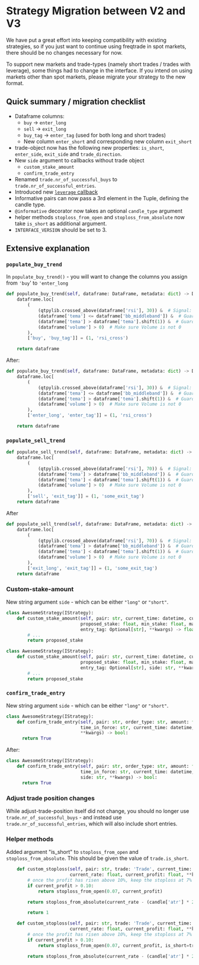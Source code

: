 # Strategy Migration between V2 and V3

We have put a great effort into keeping compatibility with existing strategies, so if you just want to continue using freqtrade in spot markets, there should be no changes necessary for now.

To support new markets and trade-types (namely short trades / trades with leverage), some things had to change in the interface.
If you intend on using markets other than spot markets, please migrate your strategy to the new format.

## Quick summary / migration checklist

* Dataframe columns:
  * `buy` -> `enter_long`
  * `sell` -> `exit_long`
  * `buy_tag` -> `enter_tag` (used for both long and short trades)
  * New column `enter_short` and corresponding new column `exit_short`
* trade-object now has the following new properties: `is_short`, `enter_side`, `exit_side` and `trade_direction`.
* New `side` argument to callbacks without trade object
  * `custom_stake_amount`
  * `confirm_trade_entry`
* Renamed `trade.nr_of_successful_buys` to `trade.nr_of_successful_entries`.
* Introduced new [`leverage` callback](strategy-callbacks.md#leverage-callback)
* Informative pairs can now pass a 3rd element in the Tuple, defining the candle type.
* `@informative` decorator now takes an optional `candle_type` argument
* helper methods `stoploss_from_open` and `stoploss_from_absolute` now take `is_short` as additional argument.
* `INTERFACE_VERSION` should be set to 3.

## Extensive explanation

### `populate_buy_trend`

In `populate_buy_trend()` - you will want to change the columns you assign from `'buy`' to `'enter_long`

```python hl_lines="9"
def populate_buy_trend(self, dataframe: DataFrame, metadata: dict) -> DataFrame:
    dataframe.loc[
        (
            (qtpylib.crossed_above(dataframe['rsi'], 30)) &  # Signal: RSI crosses above 30
            (dataframe['tema'] <= dataframe['bb_middleband']) &  # Guard
            (dataframe['tema'] > dataframe['tema'].shift(1)) &  # Guard
            (dataframe['volume'] > 0)  # Make sure Volume is not 0
        ),
        ['buy', 'buy_tag']] = (1, 'rsi_cross')

    return dataframe
```

After:

```python hl_lines="9"
def populate_buy_trend(self, dataframe: DataFrame, metadata: dict) -> DataFrame:
    dataframe.loc[
        (
            (qtpylib.crossed_above(dataframe['rsi'], 30)) &  # Signal: RSI crosses above 30
            (dataframe['tema'] <= dataframe['bb_middleband']) &  # Guard
            (dataframe['tema'] > dataframe['tema'].shift(1)) &  # Guard
            (dataframe['volume'] > 0)  # Make sure Volume is not 0
        ),
        ['enter_long', 'enter_tag']] = (1, 'rsi_cross')

    return dataframe
```

### `populate_sell_trend`

``` python hl_lines="9"
def populate_sell_trend(self, dataframe: DataFrame, metadata: dict) -> DataFrame:
    dataframe.loc[
        (
            (qtpylib.crossed_above(dataframe['rsi'], 70)) &  # Signal: RSI crosses above 70
            (dataframe['tema'] > dataframe['bb_middleband']) &  # Guard
            (dataframe['tema'] < dataframe['tema'].shift(1)) &  # Guard
            (dataframe['volume'] > 0)  # Make sure Volume is not 0
        ),
        ['sell', 'exit_tag']] = (1, 'some_exit_tag')
    return dataframe
```

After

``` python hl_lines="9"
def populate_sell_trend(self, dataframe: DataFrame, metadata: dict) -> DataFrame:
    dataframe.loc[
        (
            (qtpylib.crossed_above(dataframe['rsi'], 70)) &  # Signal: RSI crosses above 70
            (dataframe['tema'] > dataframe['bb_middleband']) &  # Guard
            (dataframe['tema'] < dataframe['tema'].shift(1)) &  # Guard
            (dataframe['volume'] > 0)  # Make sure Volume is not 0
        ),
        ['exit_long', 'exit_tag']] = (1, 'some_exit_tag')
    return dataframe
```

### Custom-stake-amount

New string argument `side` - which can be either `"long"` or `"short"`.

``` python hl_lines="4"
class AwesomeStrategy(IStrategy):
    def custom_stake_amount(self, pair: str, current_time: datetime, current_rate: float,
                            proposed_stake: float, min_stake: float, max_stake: float,
                            entry_tag: Optional[str], **kwargs) -> float:
        # ... 
        return proposed_stake
```

``` python hl_lines="4"
class AwesomeStrategy(IStrategy):
    def custom_stake_amount(self, pair: str, current_time: datetime, current_rate: float,
                            proposed_stake: float, min_stake: float, max_stake: float,
                            entry_tag: Optional[str], side: str, **kwargs) -> float:
        # ... 
        return proposed_stake
```

### `confirm_trade_entry`

New string argument `side` - which can be either `"long"` or `"short"`.

``` python hl_lines="5"
class AwesomeStrategy(IStrategy):
    def confirm_trade_entry(self, pair: str, order_type: str, amount: float, rate: float,
                            time_in_force: str, current_time: datetime, entry_tag: Optional[str], 
                            **kwargs) -> bool:
      return True
```
After: 

``` python hl_lines="5"
class AwesomeStrategy(IStrategy):
    def confirm_trade_entry(self, pair: str, order_type: str, amount: float, rate: float,
                            time_in_force: str, current_time: datetime, entry_tag: Optional[str], 
                            side: str, **kwargs) -> bool:
      return True
```

### Adjust trade position changes

While adjust-trade-position itself did not change, you should no longer use `trade.nr_of_successful_buys` - and instead use `trade.nr_of_successful_entries`, which will also include short entries.

### Helper methods

Added argument "is_short" to `stoploss_from_open` and `stoploss_from_absolute`.
This should be given the value of `trade.is_short`.

``` python hl_lines="5 7"
    def custom_stoploss(self, pair: str, trade: 'Trade', current_time: datetime,
                        current_rate: float, current_profit: float, **kwargs) -> float:
        # once the profit has risen above 10%, keep the stoploss at 7% above the open price
        if current_profit > 0.10:
            return stoploss_from_open(0.07, current_profit)

        return stoploss_from_absolute(current_rate - (candle['atr'] * 2), current_rate)

        return 1

```

``` python hl_lines="5 7"
    def custom_stoploss(self, pair: str, trade: 'Trade', current_time: datetime,
                        current_rate: float, current_profit: float, **kwargs) -> float:
        # once the profit has risen above 10%, keep the stoploss at 7% above the open price
        if current_profit > 0.10:
            return stoploss_from_open(0.07, current_profit, is_short=trade.is_short)

        return stoploss_from_absolute(current_rate - (candle['atr'] * 2), current_rate, is_short=trade.is_short)


```


